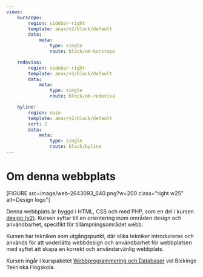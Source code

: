 ```yaml
---
views:
    kursrepo:
        region: sidebar-right
        template: anax/v2/block/default
        data:
            meta:
                type: single
                route: block/om-kursrepo

    redovisa:
        region: sidebar-right
        template: anax/v2/block/default
        data:
            meta:
                type: single
                route: block/om-redovisa

    byline:
        region: main
        template: anax/v2/block/default
        sort: 2
        data:
            meta:
                type: single
                route: block/byline
---
```

Om denna webbplats
=========================

[FIGURE src=image/web-2643093_640.png?w=200 class="right w25" alt=Design logo"]

Denna webbplats är byggd i HTML, CSS och med PHP, som en del i kursen [design (v2)](https://dbwebb.se/kurser/design-v2). Kursen syftar till en orientering inom områden design och användbarhet, specifikt för tillämpningsområdet webb.

Kursen har tekniken som utgångspunkt, där olika tekniker introduceras och används för att underlätta webbdesign och användbarhet för webbplatsen med syftet att skapa en korrekt och användarvänlig webbplats.

Kursen ingår i kurspaketet [Webbprogrammering och Databaser](https://www.bth.se/kurspaket/KP653/20182/) vid Blekinge Tekniska Högskola.
